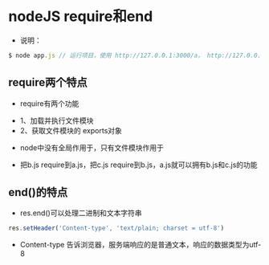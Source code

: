 # nodeJS require和end

- 说明：
```javascript
$ node app.js // 运行项目，使用 http://127.0.0.1:3000/a， http://127.0.0.1:3000/img1， http://127.0.0.1:3000/html 查看变化
```


## require两个特点
- require有两个功能
+ 1、加载并执行文件模块
+ 2、获取文件模块的 exports对象

- node中没有全局作用于，只有文件模块作用于
+ 把b.js require到a.js，把c.js require到b.js，a.js就可以拥有b.js和c.js的功能

## end()的特点
- res.end()可以处理二进制和文本字符串
```javascript
res.setHeader('Content-type', 'text/plain; charset = utf-8')
```
+ Content-type 告诉浏览器，服务端响应的是普通文本，响应的数据类型为utf-8
